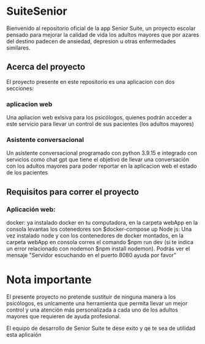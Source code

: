 # SuiteSenior

Bienvenido al repositorio oficial de la app Senior Suite, un proyecto escolar pensado para mejorar la calidad de vida los adultos mayores que por azares del destino padecen de ansiedad, depresion u otras enfermedades similares.

## Acerca del proyecto

El proyecto presente en este repositorio es una aplicacion con dos secciones:

### aplicacion web

Una apliacion web exlsiva para los psicólogos, quienes podrán acceder a este servicio para llevar un control de sus pacientes (los adultos mayores)

### Asistente conversacional

Un asistente conversacional programado con python 3.9.15 e integrado con servicios como chat gpt que tiene el objetivo de llevar una conversación con los adultos mayores para poder reportar en la aplicacion web el estado de los pacientes

## Requisitos para correr el proyecto

### Aplicación web:

docker: ya instalado docker en tu computadora, en la carpeta webApp en la consola levantas los cotenedores son $docker-compose up
Node js: Una vez instalado node y con los contenedores de docker montados, en la carpeta webApp en consola corres el comando $npm run dev (si te indica un error relacionado con nodemon $npm install nodemon). Podrás ver el mensaje "Servidor escuchando en el puerto 8080 ayuda por favor"

# Nota importante

El presente proyecto no pretende sustituir de ninguna manera a los psicólogos, es unicamente una herramienta que permita llevar un mejor control y una atención más personalizada a cada uno de los adultos mayores que requieren de ayuda profesional.

El equipo de desarrollo de Senior Suite te dese exito y qe te sea de utilidad esta aplicaión
